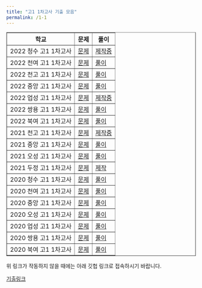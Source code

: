 ```yaml
---
title: "고1 1차고사 기출 모음"
permalink: /1-1
---
```

<table border="1">
<th>학교</th> <th>문제</th> <th>풀이</th> 
  <tr>
	<td>2022 청수 고1 1차고사</td>
    <td><a href="/pdf/test1st/2022/2022 청수 고1 1차고사.pdf">문제</a></td>
    <td><a href="/pdf/test1st/2022풀이/%5B풀이%5D 2022 청수 고1 1차고사.pdf">제작중</a></td>
  </tr>
    <tr>
	<td>2022 천여 고1 1차고사</td>
    <td><a href="/pdf/test1st/2022/2022 천여 고1 1차고사.pdf">문제</a></td>
    <td><a href="/pdf/test1st/2022풀이/%5B풀이%5D 2022 천여 고1 1차고사.pdf">풀이</a></td>
  </tr>
    <tr>
	<td>2022 천고 고1 1차고사</td>
    <td><a href="/pdf/test1st/2022/2022 천고 고1 1차고사.pdf">문제</a></td>
    <td><a href="/pdf/test1st/2022풀이/%5B풀이%5D 2022 천고 고1 1차고사.pdf">풀이</a></td>
  </tr>
    <tr>
	<td>2022 중앙 고1 1차고사</td>
    <td><a href="/pdf/test1st/2022/2022 중앙 고1 1차고사.pdf">문제</a></td>
    <td><a href="/pdf/test1st/2022풀이/%5B풀이%5D 2022 중앙 고1 1차고사.pdf">풀이</a></td>
  </tr>
    <tr>
	<td>2022 업성 고1 1차고사</td>
    <td><a href="/pdf/test1st/2022/2022 업성 고1 1차고사.pdf">문제</a></td>
    <td><a href="/pdf/test1st/2022풀이/%5B풀이%5D 2022 업성 고1 1차고사.pdf">제작중</a></td>
  </tr>
    <tr>
	<td>2022 쌍용 고1 1차고사</td>
    <td><a href="/pdf/test1st/2022/2022 쌍용 고1 1차고사.pdf">문제</a></td>
    <td><a href="/pdf/test1st/2022풀이/%5B풀이%5D 2022 쌍용 고1 1차고사.pdf">풀이</a></td>
  </tr>
    <tr>
	<td>2022 북여 고1 1차고사</td>
    <td><a href="/pdf/test1st/2022/2022 북여 고1 1차고사.pdf">문제</a></td>
    <td><a href="/pdf/test1st/2022풀이/%5B풀이%5D 2022 북여 고1 1차고사.pdf">풀이</a></td>
  </tr>
    <tr>
	<td>2021 천고 고1 1차고사</td>
    <td><a href="/pdf/test1st/2021/2021 천고 고1 1차고사.pdf">문제</a></td>
    <td><a href="/pdf/test1st/2021풀이/%5B풀이%5D 2021 천고 고1 1차고사.pdf">제작중</a></td>
  </tr>
    <tr>
	<td>2021 중앙 고1 1차고사</td>
    <td><a href="/pdf/test1st/2021/2021 중앙 고1 1차고사.pdf">문제</a></td>
    <td><a href="/pdf/test1st/2021풀이/%5B풀이%5D 2021 중앙 고1 1차고사.pdf">풀이</a></td>
  </tr>
    <tr>
	<td>2021 오성 고1 1차고사</td>
    <td><a href="/pdf/test1st/2021/2021 오성 고1 1차고사.pdf">문제</a></td>
    <td><a href="/pdf/test1st/2021풀이/%5B풀이%5D 2021 오성 고1 1차고사.pdf">풀이</a></td>
  </tr>
    <tr>
	<td>2021 두정 고1 1차고사</td>
    <td><a href="/pdf/test1st/2021/2021 두정 고1 1차고사.pdf">문제</a></td>
    <td><a href="/pdf/test1st/2021풀이/%5B풀이%5D 2021 두정 고1 1차고사.pdf">제작</a></td>
  </tr>
    <tr>
	<td>2020 청수 고1 1차고사</td>
    <td><a href="/pdf/test1st/2020/2020 청수 고1 1차고사.pdf">문제</a></td>
    <td><a href="/pdf/test1st/2020풀이/%5B풀이%5D 2020 청수 고1 1차고사.pdf">풀이</a></td>
  </tr>
    <tr>
	<td>2020 천여 고1 1차고사</td>
    <td><a href="/pdf/test1st/2020/2020 천여 고1 1차고사.pdf">문제</a></td>
    <td><a href="/pdf/test1st/2020풀이/%5B풀이%5D 2020 천여 고1 1차고사.pdf">풀이</a></td>
  </tr>
    <tr>
	<td>2020 중앙 고1 1차고사</td>
    <td><a href="/pdf/test1st/2020/2020 중앙 고1 1차고사.pdf">문제</a></td>
    <td><a href="/pdf/test1st/2020풀이/%5B풀이%5D 2020 중앙 고1 1차고사.pdf">풀이</a></td>
  </tr>
    <tr>
	<td>2020 오성 고1 1차고사</td>
    <td><a href="/pdf/test1st/2020/2020 오성 고1 1차고사.pdf">문제</a></td>
    <td><a href="/pdf/test1st/2020풀이/%5B풀이%5D 2020 오성 고1 1차고사.pdf">풀이</a></td>
  </tr>
    <tr>
	<td>2020 업성 고1 1차고사</td>
    <td><a href="/pdf/test1st/2020/2020 업성 고1 1차고사.pdf">문제</a></td>
    <td><a href="/pdf/test1st/2020풀이/%5B풀이%5D 2020 업성 고1 1차고사.pdf">풀이</a></td>
  </tr>
    <tr>
	<td>2020 쌍용 고1 1차고사</td>
    <td><a href="/pdf/test1st/2020/2020 쌍용 고1 1차고사.pdf">문제</a></td>
    <td><a href="/pdf/test1st/2020풀이/%5B풀이%5D 2020 쌍용 고1 1차고사.pdf">풀이</a></td>
  </tr>
    <tr>
	<td>2020 북여 고1 1차고사</td>
    <td><a href="/pdf/test1st/2020/2020 북여 고1 1차고사.pdf">문제</a></td>
    <td><a href="/pdf/test1st/2020풀이/%5B풀이%5D 2020 북여 고1 1차고사.pdf">풀이</a></td>
  </tr>
   </table>

위 링크가 작동하지 않을 때에는 아래 깃헙 링크로 접속하시기 바랍니다.

[기출링크](https://github.com/gwandae/test/tree/main/pdf/test1st)